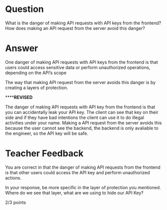 # Question

What is the danger of making API requests with API keys from the frontend? How does making an API request from the server avoid this danger?

# Answer
One danger of making API requests with API keys from the frontend is that users could access sensitive data or perform unauthorized operations, depending on the API’s scope

The way that making API request from the server avoids this danger is by creating a layers of protection.  


**************REVISED**********

The danger of making API requests with API key from the frontend is that you can accidentally leak your API key. The  client can see that key on their side and if they have bad intentions the client can use it to do illegal activities under your name. Making a API request from the server avoids this because the user cannot see the backend, the backend is only avaliable to the engineer, so the API key will be safe.



# Teacher Feedback

You are correct in that the danger of making API requests from the frontend is that other users could access the API key and perform unauthorized actions. 

In your response, be more specific in the layer of protection you mentioned. Where do we see that layer, what are we using to hide our API Key? 

2/3 points